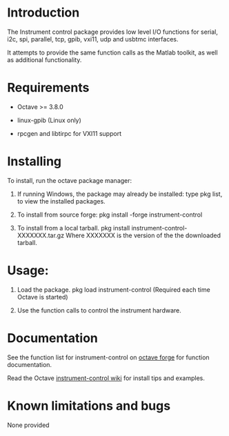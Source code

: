 Introduction
============

The Instrument control package provides low level I/O functions for serial, i2c, spi, parallel, tcp, gpib, vxi11,
udp and usbtmc interfaces.

It attempts to provide the same function calls as the Matlab toolkit, as well as additional functionality.

Requirements
============

* Octave >= 3.8.0

* linux-gpib (Linux only)

* rpcgen and libtirpc for VXI11 support


Installing
==========

To install, run the octave package manager:

1. If running Windows, the package may already be installed:
   type pkg list, to view the installed packages.

2. To install from source forge:
   pkg install -forge instrument-control

3. To install from a local tarball.
   pkg install instrument-control-XXXXXXX.tar.gz
   Where XXXXXXX is the version of the the downloaded tarball.

Usage:
======

1. Load the package.
   pkg load instrument-control
   (Required each time Octave is started)

2. Use the function calls to control the instrument hardware.

Documentation
==============

See the function list for instrument-control on [octave forge](https://octave.sourceforge.io/instrument-control/overview.html) for function documentation.

Read the Octave [instrument-control wiki](https://wiki.octave.org/Instrument_control_package) for install tips and examples.

Known limitations and bugs
==========================

None provided
